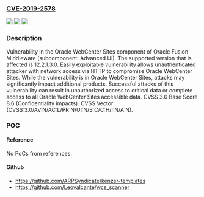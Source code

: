 ### [CVE-2019-2578](https://cve.mitre.org/cgi-bin/cvename.cgi?name=CVE-2019-2578)
![](https://img.shields.io/static/v1?label=Product&message=WebCenter%20Sites&color=blue)
![](https://img.shields.io/static/v1?label=Version&message=%3D%2012.2.1.3.0%20&color=brighgreen)
![](https://img.shields.io/static/v1?label=Vulnerability&message=Easily%20exploitable%20vulnerability%20allows%20unauthenticated%20attacker%20with%20network%20access%20via%20HTTP%20to%20compromise%20Oracle%20WebCenter%20Sites.%20%20While%20the%20vulnerability%20is%20in%20Oracle%20WebCenter%20Sites%2C%20attacks%20may%20significantly%20impact%20additional%20products.%20%20Successful%20attacks%20of%20this%20vulnerability%20can%20result%20in%20%20unauthorized%20access%20to%20critical%20data%20or%20complete%20access%20to%20all%20Oracle%20WebCenter%20Sites%20accessible%20data.&color=brighgreen)

### Description

Vulnerability in the Oracle WebCenter Sites component of Oracle Fusion Middleware (subcomponent: Advanced UI). The supported version that is affected is 12.2.1.3.0. Easily exploitable vulnerability allows unauthenticated attacker with network access via HTTP to compromise Oracle WebCenter Sites. While the vulnerability is in Oracle WebCenter Sites, attacks may significantly impact additional products. Successful attacks of this vulnerability can result in unauthorized access to critical data or complete access to all Oracle WebCenter Sites accessible data. CVSS 3.0 Base Score 8.6 (Confidentiality impacts). CVSS Vector: (CVSS:3.0/AV:N/AC:L/PR:N/UI:N/S:C/C:H/I:N/A:N).

### POC

#### Reference
No PoCs from references.

#### Github
- https://github.com/ARPSyndicate/kenzer-templates
- https://github.com/Leovalcante/wcs_scanner

